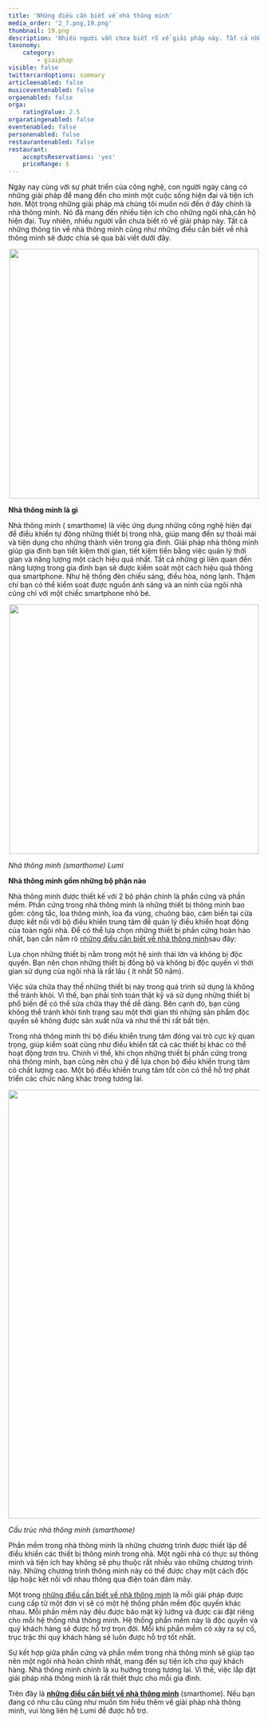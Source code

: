 ```yaml
---
title: 'Những điều cần biết về nhà thông minh'
media_order: '2_7.png,19.png'
thumbnail: 19.png
description: 'Nhiều người vẫn chưa biết rõ về giải pháp này. Tất cả những thông tin về nhà thông minh cũng như những điều cần biết về nhà thông minh sẽ được chia sẻ qua bài viết dưới đây. ...'
taxonomy:
    category:
        - giaiphap
visible: false
twittercardoptions: summary
articleenabled: false
musiceventenabled: false
orgaenabled: false
orga:
    ratingValue: 2.5
orgaratingenabled: false
eventenabled: false
personenabled: false
restaurantenabled: false
restaurant:
    acceptsReservations: 'yes'
    priceRange: $
---
```


<p>Ng&agrave;y nay c&ugrave;ng với sự ph&aacute;t triển của c&ocirc;ng nghệ, con người ng&agrave;y c&agrave;ng c&oacute; những giải ph&aacute;p để mang đến cho m&igrave;nh một cuộc sống hiện đại v&agrave; tiện &iacute;ch hơn. Một trong những giải ph&aacute;p m&agrave; ch&uacute;ng t&ocirc;i muốn n&oacute;i đến ở đ&acirc;y ch&iacute;nh l&agrave; nh&agrave; th&ocirc;ng minh. N&oacute; đ&atilde; mang đến nhiều tiện &iacute;ch cho những ng&ocirc;i nh&agrave;,căn hộ hiện đại. Tuy nhi&ecirc;n, nhiều người vẫn chưa biết r&otilde; về giải ph&aacute;p n&agrave;y. Tất cả những th&ocirc;ng tin về nh&agrave; th&ocirc;ng minh cũng như những điều cần biết về nh&agrave; th&ocirc;ng minh sẽ được chia sẻ qua b&agrave;i viết dưới đ&acirc;y.</p>
<p><img style="display: block; margin-left: auto; margin-right: auto;" src="/newv1/tu-van-giai-phap/nhung-dieu-can-biet-ve-nha-thong-minh/19.png" alt="" width="500" /></p>
<p><strong>Nh&agrave; th&ocirc;ng minh l&agrave; g&igrave;</strong></p>
<p>Nh&agrave; th&ocirc;ng minh ( smarthome) l&agrave; việc ứng dụng những c&ocirc;ng nghệ hiện đại để điều khiển tự động những thiết bị trong nh&agrave;, gi&uacute;p mang đến sự thoải m&aacute;i v&agrave; tiện dụng cho những th&agrave;nh vi&ecirc;n trong gia đ&igrave;nh. Giải ph&aacute;p nh&agrave; th&ocirc;ng minh gi&uacute;p gia đ&igrave;nh bạn tiết kiệm thời gian, tiết kiệm tiền bằng việc quản l&yacute; thời gian v&agrave; năng lượng một c&aacute;ch hiệu quả nhất. Tất cả những g&igrave; li&ecirc;n quan đến năng lượng trong gia đ&igrave;nh bạn sẽ được kiểm so&aacute;t một c&aacute;ch hiệu quả th&ocirc;ng qua smartphone. Như hệ thống đ&egrave;n chiếu s&aacute;ng, điều h&ograve;a, n&oacute;ng lạnh. Thậm ch&iacute; bạn c&oacute; thể kiểm so&aacute;t được nguồn &aacute;nh s&aacute;ng v&agrave; an ninh của ng&ocirc;i nh&agrave; cũng chỉ với một chiếc smartphone nhỏ b&eacute;.</p>
<p><img style="display: block; margin-left: auto; margin-right: auto;" src="/newv1/tu-van-giai-phap/nhung-dieu-can-biet-ve-nha-thong-minh/2_7.png" alt="" width="500" /></p>
<p><em>Nh&agrave; th&ocirc;ng minh (smarthome) Lumi</em></p>
<p><strong>Nh&agrave; th&ocirc;ng minh gồm những bộ phận n&agrave;o</strong></p>
<p>Nh&agrave; th&ocirc;ng minh được thiết kế với 2 bộ phận ch&iacute;nh l&agrave; phần cứng v&agrave; phần mềm. Phần cứng trong nh&agrave; th&ocirc;ng minh l&agrave; những thiết bị th&ocirc;ng minh bao gồm: c&ocirc;ng tắc, loa th&ocirc;ng minh, loa đa v&ugrave;ng, chu&ocirc;ng b&aacute;o, cảm biến tại cửa được kết nối với bộ điều khiển trung t&acirc;m để quản l&yacute; điều khiển hoạt động của to&agrave;n ng&ocirc;i nh&agrave;. Để c&oacute; thể lựa chọn những thiết bị phần cứng ho&agrave;n hảo nhất, bạn cần nắm r&otilde;&nbsp;<a href="https://giahangroup.vn/#">những điều cần biết về nh&agrave; th&ocirc;ng minh</a>sau đ&acirc;y:</p>
<p>Lựa chọn những thiết bị nằm trong một hệ sinh th&aacute;i lớn v&agrave; kh&ocirc;ng bị độc quyền. Bạn n&ecirc;n chọn những thiết bị đồng bộ v&agrave; kh&ocirc;ng bị độc quyền v&igrave; thời gian sử dụng của ng&ocirc;i nh&agrave; l&agrave; rất l&acirc;u ( &iacute;t nhất 50 năm).</p>
<p>Việc sửa chữa thay thế những thiết bị n&agrave;y trong qu&aacute; tr&igrave;nh sử dụng l&agrave; kh&ocirc;ng thể tr&aacute;nh khỏi. V&igrave; thế, bạn phải t&iacute;nh to&aacute;n thật kỹ v&agrave; sử dụng những thiết bị phổ biến để c&oacute; thể sửa chữa thay thế dễ d&agrave;ng. B&ecirc;n cạnh đ&oacute;, bạn cũng kh&ocirc;ng thể tr&aacute;nh khỏi t&igrave;nh trạng sau một thời gian th&igrave; những sản phẩm độc quyền sẽ kh&ocirc;ng được sản xuất nữa v&agrave; như thế th&igrave; rất bất tiện.</p>
<p>Trong nh&agrave; th&ocirc;ng minh th&igrave; bộ điều khiển trung t&acirc;m đ&oacute;ng vai tr&ograve; cực kỳ quan trọng, gi&uacute;p kiểm so&aacute;t cũng như điều khiển tất cả c&aacute;c thiết bị kh&aacute;c c&oacute; thể hoạt động trơn tru. Ch&iacute;nh v&igrave; thế, khi chọn những thiết bị phần cứng trong nh&agrave; th&ocirc;ng minh, bạn cũng n&ecirc;n ch&uacute; &yacute; để lựa chọn bộ điều khiển trung t&acirc;m c&oacute; chất lượng cao. Một bộ điều khiển trung t&acirc;m tốt c&ograve;n c&oacute; thể hỗ trợ ph&aacute;t triển c&aacute;c chức năng kh&aacute;c trong tương lai.</p>
<p><strong><img src="https://giahangroup.vn/uploads/102tech/images/12_2.png" alt="" width="1200" height="859" /><br /></strong></p>
<p><em>Cấu tr&uacute;c nh&agrave; th&ocirc;ng minh (smarthome)</em></p>
<p>Phần mềm trong nh&agrave; th&ocirc;ng minh l&agrave; những chương tr&igrave;nh được thiết lập để điều khiển c&aacute;c thiết bị th&ocirc;ng minh trong nh&agrave;. Một ng&ocirc;i nh&agrave; c&oacute; thực sự th&ocirc;ng minh v&agrave; tiện &iacute;ch hay kh&ocirc;ng sẽ phụ thuộc rất nhiều v&agrave;o những chương tr&igrave;nh n&agrave;y. Những chương tr&igrave;nh th&ocirc;ng minh n&agrave;y c&oacute; thể được chạy một c&aacute;ch độc lập hoặc kết nối với nhau th&ocirc;ng qua điện to&aacute;n đ&aacute;m m&acirc;y.</p>
<p>Một trong&nbsp;<a href="https://giahangroup.vn/#">những điều cần biết về nh&agrave; th&ocirc;ng minh</a>&nbsp;l&agrave; mỗi giải ph&aacute;p được cung cấp từ một đơn vị sẽ c&oacute; một hệ thống phần mềm độc quyền kh&aacute;c nhau. Mỗi phần mềm n&agrave;y đều được bảo mật kỹ lưỡng v&agrave; được c&agrave;i đặt ri&ecirc;ng cho mỗi hệ thống nh&agrave; th&ocirc;ng minh. Hệ thống phần mềm n&agrave;y l&agrave; độc quyền v&agrave; qu&yacute; kh&aacute;ch h&agrave;ng sẽ được hỗ trợ trọn đời. Mỗi khi phần mềm c&oacute; xảy ra sự cố, trục trặc th&igrave; qu&yacute; kh&aacute;ch h&agrave;ng sẽ lu&ocirc;n được hỗ trợ tốt nhất.</p>
<p>Sự kết hợp giữa phần cứng v&agrave; phần mềm trong nh&agrave; th&ocirc;ng minh sẽ gi&uacute;p tạo n&ecirc;n một ng&ocirc;i nh&agrave; ho&agrave;n chỉnh nhất, mang đến sự tiện &iacute;ch cho qu&yacute; kh&aacute;ch h&agrave;ng. Nh&agrave; th&ocirc;ng minh ch&iacute;nh l&agrave; xu hướng trong tương lai. V&igrave; thế, việc lắp đặt giải ph&aacute;p nh&agrave; th&ocirc;ng minh l&agrave; rất thiết thực cho mỗi gia đ&igrave;nh.</p>
<p>Tr&ecirc;n đ&acirc;y l&agrave;&nbsp;<strong><a href="https://giahangroup.vn/#">những điều cần biết về nh&agrave; th&ocirc;ng minh</a></strong>&nbsp;(smarthome). Nếu bạn đang c&oacute; nhu cầu cũng như muốn t&igrave;m hiểu th&ecirc;m về giải ph&aacute;p nh&agrave; th&ocirc;ng minh, vui l&ograve;ng li&ecirc;n hệ Lumi để được hỗ trợ.</p>